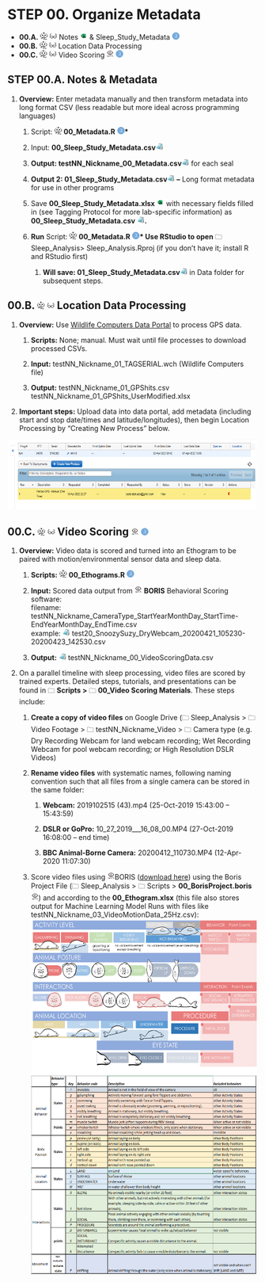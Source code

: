 # **STEP 00. Organize Metadata**

* **00.A.** <img src="../media/image11.png" width="15" height="15" alt="Automation" /> <img src="../media/image12.png" width="15" height="15" alt="Manual icon" /> Notes <img src="../media/image13.png" width="15" height="15" alt="Excel logo" /> & Sleep_Study_Metadata <img src="../media/image14.png" width="15" height="15" alt="R_logo" />
* **00.B.** <img src="../media/image11.png" width="15" height="15" alt="Automation" /> <img src="../media/image12.png" width="15" height="15" alt="Manual icon" />  Location Data Processing
* **00.C.** <img src="../media/image11.png" width="15" height="15" alt="Automation" /> <img src="../media/image12.png" width="15" height="15" alt="Manual icon" />  Video Scoring <img src="../media/image15.png" width="15" height="15" alt="BORIS logo" /> <img src="../media/image14.png" width="15" height="15" alt="R_logo" />

## **STEP 00.A**. Notes & Metadata
1.  **Overview:** Enter metadata manually and then transform metadata
    into long format CSV (less readable but more ideal across
    programming languages)

    1.  Script:
        <img src="../media/image11.png" width="15" height="15" alt="Automation" />
        **00_Metadata.R**
        <img src="../media/image14.png" width="15" height="15" alt="RStudio logo" />**\***

    2.  Input:
        **00_Sleep_Study_Metadata.csv**<img src="../media/image74.png" width="15" height="15" alt="CSV" />

    3.  **Output:
        testNN_Nickname_00_Metadata.csv**<img src="../media/image74.png" width="15" height="15" alt="CSV"/>
        for each seal

    4.  **Output 2:
        01_Sleep_Study_Metadata.csv**<img src="../media/image74.png" width="15" height="15" alt="CSV"/>
        **–** Long format metadata for use in other programs

    5.  Save **00_Sleep_Study_Metadata.xlsx**
        <img src="../media/image75.png" width="15" height="15" alt="Excel logo" /> with necessary fields filled in
        (see Tagging Protocol for more lab-specific information) as
        **00_Sleep_Study_Metadata.csv**
        <img src="../media/image74.png" width="15" height="15" alt="CSV" />**.**

    6.  **Run** Script:
        <img src="../media/image11.png" width="15" height="15" alt="Automation" />
        **00_Metadata.R**
        <img src="../media/image14.png" width="15" height="15" alt="RStudio logo" />**\* Use RStudio to open** 🗀 Sleep_Analysis\> Sleep_Analysis.Rproj (if you don’t have it; install R and RStudio first)

        1.  **Will save:
            01_Sleep_Study_Metadata.csv**<img src="../media/image74.png" width="15" height="15" alt="CSV" />
            in Data folder for subsequent steps.

## **00.B.** <img src="../media/image11.png" width="15" height="15" alt="Automation" /> <img src="../media/image12.png" width="15" height="15" alt="Manual icon" />  Location Data Processing

1.  **Overview:** Use [Wildlife Computers Data
    Portal](https://my.wildlifecomputers.com/data/) to process GPS data.

    1.  **Scripts:** None; manual. Must wait until file processes to
        download processed CSVs.

    2.  **Input:** testNN_Nickname_01_TAGSERIAL.wch (Wildlife Computers
        file)

    3.  **Output:** testNN_Nickname_01_GPShits.csv
        testNN_Nickname_01_GPShits_UserModified.xlsx

2.  **Important steps:** Upload data into data portal, add metadata
    (including start and stop date/times and latitude/longitudes), then
    begin Location Processing by “Creating New Process” below.

<img src="../media/image76.png" style="width:6.5in;height:1.47708in"
alt="Graphical user interface, application Description automatically generated" />

## **00.C.** <img src="../media/image11.png" width="15" height="15" alt="Automation" /> <img src="../media/image12.png" width="15" height="15" alt="Manual icon" />  Video Scoring <img src="../media/image15.png" width="15" height="15" alt="BORIS logo" /> <img src="../media/image14.png" width="15" height="15" alt="R_logo" />

1.  **Overview:** Video data is scored and turned into an Ethogram to be
    paired with motion/environmental sensor data and sleep data.

    1.  **Scripts:**
        <img src="../media/image11.png" width="15" height="15" alt="Automation"/>
        **00_Ethograms.R**
        <img src="../media/image14.png" width="15" height="15" alt="R studio" />

    2.  **Input:** Scored data output from
        <img src="../media/image15.png" width="15" height="15" alt="BORIS" />
        **BORIS** Behavioral Scoring software:  
        filename:
        testNN_Nickname_CameraType_StartYearMonthDay_StartTime-EndYearMonthDay_EndTime.csv  
        example:
        <img src="../media/image74.png" width="15" height="15" alt="CSV"/>
        test20_SnoozySuzy_DryWebcam_20200421_105230-20200423_142530.csv

    3.  **Output:**
        <img src="../media/image74.png" width="15" height="15" alt="CSV" />
        testNN_Nickname_00_VideoScoringData.csv

2.  On a parallel timeline with sleep processing, video files are scored
    by trained experts. Detailed steps, tutorials, and presentations can
    be found in 🗀 **Scripts \>** 🗀 **00_Video Scoring Materials**. These
    steps include:

    1.  **Create a copy of video files** on Google Drive (🗀
        Sleep_Analysis \> 🗀 Video Footage \> 🗀 testNN_Nickname_Video \>
        🗀 Camera type (e.g. Dry Recording Webcam for land webcam
        recording; Wet Recording Webcam for pool webcam recording; or
        High Resolution DSLR Videos)

    2.  **Rename video files** with systematic names, following naming
        convention such that all files from a single camera can be
        stored in the same folder:

        1.  **Webcam:** 2019102515 (43).mp4 (25-Oct-2019 15:43:00 –
            15:43:59)

        2.  **DSLR or GoPro:** 10_27_2019\_\_\_16_08_00.MP4 (27-Oct-2019
            16:08:00 – end time)

        3.  **BBC Animal-Borne Camera:** 20200412_110730.MP4
            (12-Apr-2020 11:07:30)

    3.  Score video files using
        <img src="../media/image15.png" width="15" height="15" alt="BORIS" />BORIS
        ([download here](https://boris.readthedocs.io/en/latest/)) using
        the Boris Project File (🗀 Sleep_Analysis \> 🗀 Scripts \>
        **00_BorisProject.boris**
        <img src="../media/image15.png" width="15" height="15" alt="BORIS" />)
        and according to the **00_Ethogram.xlsx** (this file also stores
        output for Machine Learning Model Runs with files like
        testNN_Nickname_03_VideoMotionData_25Hz.csv):  
        <img src="../media/image77.png" style="width:5.50347in;height:3.26768in"
        alt="Graphical user interface, website Description automatically generated" /><img src="../media/image78.png" style="width:5.46477in;height:4.18733in"
        alt="Table Description automatically generated" />